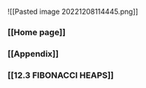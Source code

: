 ![[Pasted image 20221208114445.png]]

### [[Home page]]


### [[Appendix]]

### [[12.3 FIBONACCI HEAPS]]
